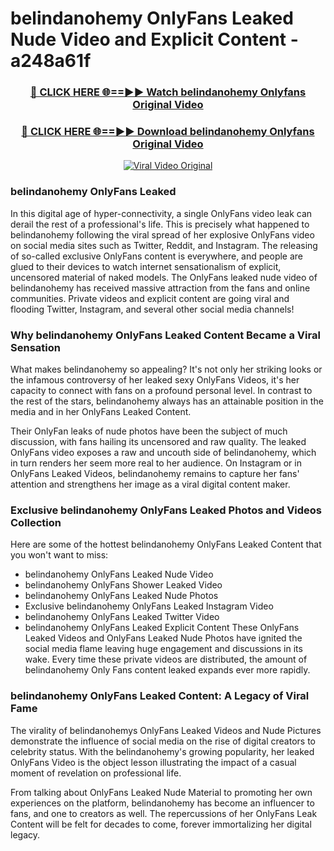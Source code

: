 # belindanohemy OnlyFans Leaked Nude Video and Explicit Content - a248a61f

<div align="center">

### [🔴 CLICK HERE 🌐==►► Watch belindanohemy Onlyfans Original Video](https://aff.leakpic.com/?utm_medium=9dac6e3e92780789e695eb65dc45befdb20081c8&utm_campaign=Link_for_leakpic_com)

### [🔴 CLICK HERE 🌐==►► Download belindanohemy Onlyfans Original Video](https://aff.leakpic.com/?utm_medium=9dac6e3e92780789e695eb65dc45befdb20081c8&utm_campaign=Link_for_leakpic_com)

[![Viral Video Original](https://i.ibb.co.com/xMMVF88/686577567.gif)](https://aff.leakpic.com/?utm_medium=9dac6e3e92780789e695eb65dc45befdb20081c8&utm_campaign=Link_for_leakpic_com)

</div>

### belindanohemy OnlyFans Leaked
In this digital age of hyper-connectivity, a single OnlyFans video leak can derail the rest of a professional's life. This is precisely what happened to belindanohemy following the viral spread of her explosive OnlyFans video on social media sites such as Twitter, Reddit, and Instagram. The releasing of so-called exclusive OnlyFans content is everywhere, and people are glued to their devices to watch internet sensationalism of explicit, uncensored material of naked models. 
The OnlyFans leaked nude video of belindanohemy has received massive attraction from the fans and online communities. Private videos and explicit content are going viral and flooding Twitter, Instagram, and several other social media channels!

### Why belindanohemy OnlyFans Leaked Content Became a Viral Sensation
What makes belindanohemy so appealing? It's not only her striking looks or the infamous controversy of her leaked sexy OnlyFans Videos, it's her capacity to connect with fans on a profound personal level. In contrast to the rest of the stars, belindanohemy always has an attainable position in the media and in her OnlyFans Leaked Content.

Their OnlyFan leaks of nude photos have been the subject of much discussion, with fans hailing its uncensored and raw quality. The leaked OnlyFans video exposes a raw and uncouth side of belindanohemy, which in turn renders her seem more real to her audience. On Instagram or in OnlyFans Leaked Videos, belindanohemy remains to capture her fans' attention and strengthens her image as a viral digital content maker.

### Exclusive belindanohemy OnlyFans Leaked Photos and Videos Collection
Here are some of the hottest belindanohemy OnlyFans Leaked Content that you won't want to miss:
- belindanohemy OnlyFans Leaked Nude Video
- belindanohemy OnlyFans Shower Leaked Video
- belindanohemy OnlyFans Leaked Nude Photos
- Exclusive belindanohemy OnlyFans Leaked Instagram Video
- belindanohemy OnlyFans Leaked Twitter Video
- belindanohemy OnlyFans Leaked Explicit Content
These OnlyFans Leaked Videos and OnlyFans Leaked Nude Photos have ignited the social media flame leaving huge engagement and discussions in its wake. Every time these private videos are distributed, the amount of belindanohemy Only Fans content leaked expands ever more rapidly.

### belindanohemy OnlyFans Leaked Content: A Legacy of Viral Fame
The virality of belindanohemys OnlyFans Leaked Videos and Nude Pictures demonstrate the influence of social media on the rise of digital creators to celebrity status. With the belindanohemy's growing popularity, her leaked OnlyFans Video is the object lesson illustrating the impact of a casual moment of revelation on professional life.

From talking about OnlyFans Leaked Nude Material to promoting her own experiences on the platform, belindanohemy has become an influencer to fans, and one to creators as well. The repercussions of her OnlyFans Leak Content will be felt for decades to come, forever immortalizing her digital legacy.
